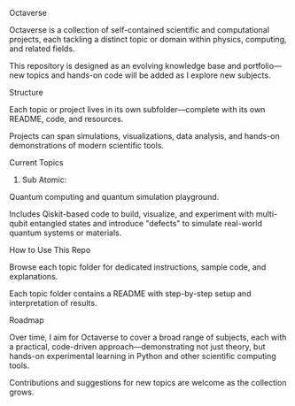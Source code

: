 Octaverse

Octaverse is a collection of self-contained scientific and computational projects, each tackling a distinct topic or domain within physics, computing, and related fields.

This repository is designed as an evolving knowledge base and portfolio—new topics and hands-on code will be added as I explore new subjects.

Structure

Each topic or project lives in its own subfolder—complete with its own README, code, and resources.

Projects can span simulations, visualizations, data analysis, and hands-on demonstrations of modern scientific tools.

Current Topics

1. Sub Atomic:

Quantum computing and quantum simulation playground.

Includes Qiskit-based code to build, visualize, and experiment with multi-qubit entangled states and introduce "defects" to simulate real-world quantum systems or materials.

How to Use This Repo

Browse each topic folder for dedicated instructions, sample code, and explanations.

Each topic folder contains a README with step-by-step setup and interpretation of results.

Roadmap

Over time, I aim for Octaverse to cover a broad range of subjects, each with a practical, code-driven approach—demonstrating not just theory, but hands-on experimental learning in Python and other scientific computing tools.

Contributions and suggestions for new topics are welcome as the collection grows.
